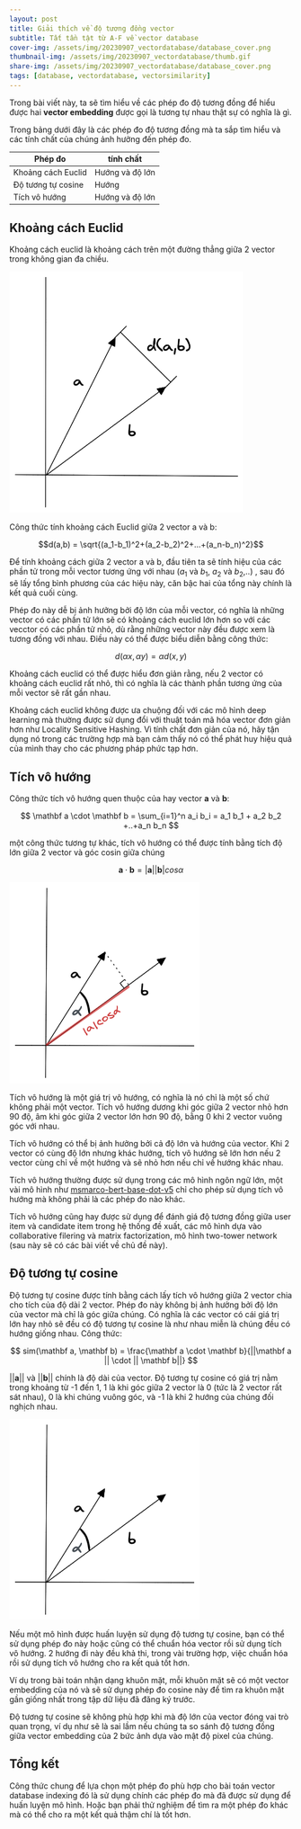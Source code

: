 ```yaml
---
layout: post
title: Giải thích về độ tương đồng vector
subtitle: Tất tần tật từ A-F về vector database
cover-img: /assets/img/20230907_vectordatabase/database_cover.png
thumbnail-img: /assets/img/20230907_vectordatabase/thumb.gif
share-img: /assets/img/20230907_vectordatabase/database_cover.png
tags: [database, vectordatabase, vectorsimilarity]
---
```


Trong bài viết này, ta sẽ tìm hiểu về các phép đo độ tương đồng để hiểu được hai **vector embedding** được gọi là tương tự nhau thật sự có nghĩa là gì. 

Trong bảng dưới đây là các phép đo độ tương đồng mà ta sắp tìm hiểu và các tính chất của chúng ảnh hưởng đến phép đo.

| Phép đo                 | tính chất      |
| ----------------------- | -------------- |
| Khoảng cách Euclid      | Hướng và độ lớn|
| Độ tương tự cosine      | Hướng          |
| Tích vô hướng           | Hướng và độ lớn|

## Khoảng cách Euclid

Khoảng cách euclid là khoảng cách trên một đường thẳng giữa 2 vector trong không gian đa chiều.

![alt text](/assets/img/20230909_similarity_measure/euclid.png)

Công thức tính khoảng cách Euclid giữa 2 vector a và b:

$$d(a,b) = \sqrt{(a_1-b_1)^2+(a_2-b_2)^2+...+(a_n-b_n)^2}$$

Để tính khoảng cách giữa 2 vector a và b, đầu tiên ta sẽ tính hiệu của các phần tử trong mỗi vector tương ứng với nhau ($a_1$ và $b_1$, $a_2$ và $b_2$,..) , sau đó sẽ lấy tổng bình phương của các hiệu này, căn bậc hai của tổng này chính là kết quả cuối cùng.

Phép đo này dễ bị ảnh hưởng bởi độ lớn của mỗi vector, có nghĩa là những vector có các phần tử lớn sẽ có khoảng cách euclid lớn hơn so với các vecctor có các phần tử nhỏ, dù rằng những vector này đều được xem là tương đồng với nhau. Điều này có thể được biểu diễn bằng công thức:

$$d(\alpha x, \alpha y) = \alpha d(x,y)$$

Khoảng cách euclid có thể được hiểu đơn giản rằng, nếu 2 vector có khoảng cách euclid rất nhỏ, thì có nghĩa là các thành phần tương ứng của mỗi vector sẽ rất gần nhau.

Khoảng cách euclid không được ưa chuộng đối với các mô hình deep learning mà thường được sử dụng đổi với thuật toán mã hóa vector đơn giản hơn như Locality Sensitive Hashing. Vì tính chất đơn giản của nó, hãy tận dụng nó trong các trường hợp mà bạn cảm thấy nó có thể phát huy hiệu quả của mình thay cho các phương pháp phức tạp hơn.

## Tích vô hướng

Công thức tích vô hướng quen thuộc của hay vector **a** và **b**:

$$ \mathbf a \cdot \mathbf b  = \sum_{i=1}^n a_i b_i = a_1 b_1 + a_2 b_2 +..+a_n b_n $$ 

một công thức tương tự khác, tích vô hướng có thể được tính bằng tích độ lớn giữa 2 vector và góc cosin giữa chúng

$$ \mathbf a \cdot \mathbf b = |\mathbf a||\mathbf b|cos \alpha  $$

![alt text](/assets/img/20230909_similarity_measure/dot_product.png)

Tích vô hướng là một giá trị vô hướng, có nghĩa là nó chỉ là một số chứ không phải một vector. Tích vô hướng dương khi góc giữa 2 vector nhỏ hơn 90 độ, âm khi góc giữa 2 vector lớn hơn 90 độ, bằng 0 khi 2 vector vuông góc với nhau.

Tích vô hướng có thể bị ảnh hưởng bởi cả độ lớn và hướng của vector. Khi 2 vector có cùng độ lớn nhưng khác hướng, tích vô hướng sẽ lớn hơn nếu 2 vector cùng chỉ về một hướng và sẽ nhỏ hơn nếu chỉ về hướng khác nhau.

Tích vô hướng thường được sử dụng trong các mô hình ngôn ngữ lớn, một vài mô hình như [msmarco-bert-base-dot-v5](https://huggingface.co/sentence-transformers/msmarco-bert-base-dot-v5) chỉ cho phép sử dụng tích vô hướng mà không phải là các phép đo nào khác.

Tích vô hướng cũng hay được sử dụng để đánh giá độ tương đồng giữa user item và candidate item trong hệ thống đề xuất, các mô hình dựa vào collaborative filering và matrix factorization, mô hình two-tower network (sau này sẽ có các bài viết về chủ đề này).

## Độ tương tự cosine

Độ tương tự cosine được tính bằng cách lấy tích vô hướng giữa 2 vector chia cho tích của độ dài 2 vector. Phép đo này không bị ảnh hưởng bởi độ lớn của vector mà chỉ là góc giữa chúng. Có nghĩa là các vector có cái giá trị lớn hay nhỏ sẽ đều có độ tương tự cosine là như nhau miễn là chúng đều có hướng giống nhau. Công thức:

$$ sim(\mathbf a, \mathbf b) = \frac{\mathbf a \cdot \mathbf b}{||\mathbf a || \cdot || \mathbf b||} $$

$||\mathbf a||$ và $||\mathbf b||$ chính là độ dài của vector. Độ tương tự cosine có giá trị nằm trong khoảng từ -1 đến 1, 1 là khi góc giữa 2 vector là 0 (tức là 2 vector rất sát nhau), 0 là khi chúng vuông góc, và -1 là khi 2 hướng của chúng đối nghịch nhau.

![alt text](/assets/img/20230909_similarity_measure/cosine.png)

Nếu một mô hình được huấn luyện sử dụng độ tương tự cosine, bạn có thể sử dụng phép đo này hoặc cũng có thể chuẩn hóa vector rồi sử dụng tích vô hướng. 2 hướng đi này đều khả thi, trong vài trường hợp, việc chuẩn hóa rồi sử dụng tích vô hướng cho ra kết quả tốt hơn.

Ví dụ trong bài toán nhận dạng khuôn mặt, mỗi khuôn mặt sẽ có một vector embedding của nó và sẽ sử dụng phép đo cosine này để tìm ra khuôn mặt gần giống nhất trong tập dữ liệu đã đăng ký trước.

Độ tương tự cosine sẽ không phù hợp khi mà độ lớn của vector đóng vai trò quan trọng, ví dụ như sẽ là sai lầm nếu chúng ta so sánh độ tương đồng giữa vector embedding của 2 bức ảnh dựa vào mật độ pixel của chúng.


## Tổng kết

Công thức chung để lựa chọn một phép đo phù hợp cho bài toán vector database indexing đó là sử dụng chính các phép đo mà đã được sử dụng để huấn luyện mô hình. Hoặc bạn phải thử nghiệm để tìm ra một phép đo khác mà có thể cho ra một kết quả thậm chí là tốt hơn.
